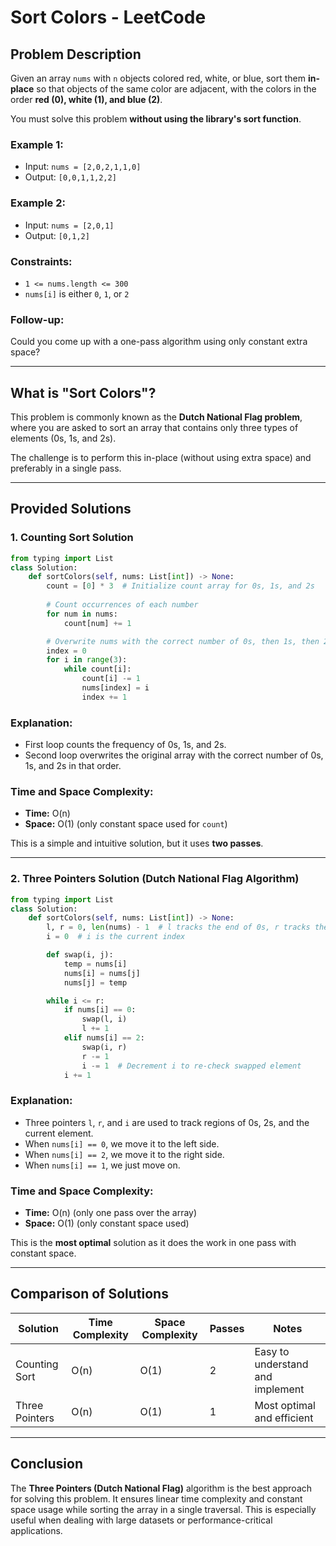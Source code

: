 # Sort Colors - LeetCode

## Problem Description

Given an array `nums` with `n` objects colored red, white, or blue, sort them **in-place** so that objects of the same color are adjacent, with the colors in the order **red (0), white (1), and blue (2)**.

You must solve this problem **without using the library's sort function**.

### Example 1:

* Input: `nums = [2,0,2,1,1,0]`
* Output: `[0,0,1,1,2,2]`

### Example 2:

* Input: `nums = [2,0,1]`
* Output: `[0,1,2]`

### Constraints:

* `1 <= nums.length <= 300`
* `nums[i]` is either `0`, `1`, or `2`

### Follow-up:

Could you come up with a one-pass algorithm using only constant extra space?

---

## What is "Sort Colors"?

This problem is commonly known as the **Dutch National Flag problem**, where you are asked to sort an array that contains only three types of elements (0s, 1s, and 2s).

The challenge is to perform this in-place (without using extra space) and preferably in a single pass.

---

## Provided Solutions

### 1. Counting Sort Solution

```python
from typing import List
class Solution:
    def sortColors(self, nums: List[int]) -> None:
        count = [0] * 3  # Initialize count array for 0s, 1s, and 2s
        
        # Count occurrences of each number
        for num in nums:
            count[num] += 1

        # Overwrite nums with the correct number of 0s, then 1s, then 2s
        index = 0
        for i in range(3):
            while count[i]:
                count[i] -= 1
                nums[index] = i
                index += 1
```

### Explanation:

* First loop counts the frequency of 0s, 1s, and 2s.
* Second loop overwrites the original array with the correct number of 0s, 1s, and 2s in that order.

### Time and Space Complexity:

* **Time:** O(n)
* **Space:** O(1) (only constant space used for `count`)

This is a simple and intuitive solution, but it uses **two passes**.

---

### 2. Three Pointers Solution (Dutch National Flag Algorithm)

```python
from typing import List
class Solution:
    def sortColors(self, nums: List[int]) -> None:
        l, r = 0, len(nums) - 1  # l tracks the end of 0s, r tracks the beginning of 2s
        i = 0  # i is the current index

        def swap(i, j):
            temp = nums[i]
            nums[i] = nums[j]
            nums[j] = temp

        while i <= r:
            if nums[i] == 0:
                swap(l, i)
                l += 1
            elif nums[i] == 2:
                swap(i, r)
                r -= 1
                i -= 1  # Decrement i to re-check swapped element
            i += 1
```

### Explanation:

* Three pointers `l`, `r`, and `i` are used to track regions of 0s, 2s, and the current element.
* When `nums[i] == 0`, we move it to the left side.
* When `nums[i] == 2`, we move it to the right side.
* When `nums[i] == 1`, we just move on.

### Time and Space Complexity:

* **Time:** O(n) (only one pass over the array)
* **Space:** O(1) (only constant space used)

This is the **most optimal** solution as it does the work in one pass with constant space.

---

## Comparison of Solutions

| Solution       | Time Complexity | Space Complexity | Passes | Notes                            |
| -------------- | --------------- | ---------------- | ------ | -------------------------------- |
| Counting Sort  | O(n)            | O(1)             | 2      | Easy to understand and implement |
| Three Pointers | O(n)            | O(1)             | 1      | Most optimal and efficient       |

---

## Conclusion

The **Three Pointers (Dutch National Flag)** algorithm is the best approach for solving this problem. It ensures linear time complexity and constant space usage while sorting the array in a single traversal. This is especially useful when dealing with large datasets or performance-critical applications.
